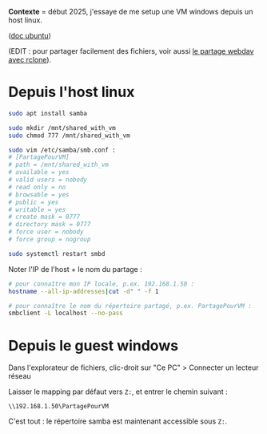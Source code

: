**Contexte** = début 2025, j'essaye de me setup une VM windows depuis un host linux.

([doc ubuntu](https://doc.ubuntu-fr.org/samba))

(EDIT : pour partager facilement des fichiers, voir aussi [le partage webdav avec rclone](../tools/rclone.md)).

# Depuis l'host linux

```sh
sudo apt install samba

sudo mkdir /mnt/shared_with_vm
sudo chmod 777 /mnt/shared_with_vm

sudo vim /etc/samba/smb.conf :
# [PartagePourVM]
# path = /mnt/shared_with_vm
# available = yes
# valid users = nobody
# read only = no
# browsable = yes
# public = yes
# writable = yes
# create mask = 0777
# directory mask = 0777
# force user = nobody
# force group = nogroup

sudo systemctl restart smbd
```

Noter l'IP de l'host + le nom du partage :

```sh
# pour connaître mon IP locale, p.ex. 192.168.1.50 :
hostname --all-ip-addresses|cut -d" " -f 1

# pour connaître le nom du répertoire partagé, p.ex. PartagePourVM :
smbclient -L localhost --no-pass
```

# Depuis le guest windows

Dans l'explorateur de fichiers, clic-droit sur "Ce PC" > Connecter un lecteur réseau

Laisser le mapping par défaut vers `Z:`, et entrer le chemin suivant :

```
\\192.168.1.50\PartagePourVM
```

C'est tout : le répertoire samba est maintenant accessible sous `Z:`.
